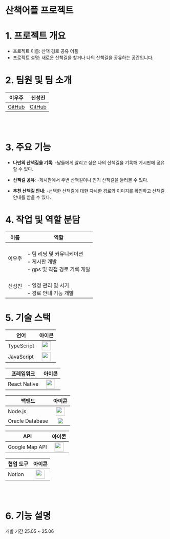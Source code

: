 # 산책어플 프로젝트

# 1. 프로젝트 개요
- 프로젝트 이름: 산책 경로 공유 어플
- 프로젝트 설명: 새로운 산책길을 찾거나 나의 산책길을 공유하는 공간입니다.


# 2. 팀원 및 팀 소개
| 이우주 | 신성진 |
|:------:|:------:| 
| [GitHub](https://github.com/) | [GitHub](https://github.com/) | 

<br/>
<br/>

# 3. 주요 기능

- **나만의 산책길을 기록**:
  -남들에게 알리고 싶은 나의 산책길을 기록해 게시판에 공유할 수 있다.

- **산책길  공유**:
  -게시판에서 주변 산책길이나 인기 산책길을 둘러볼 수 있다.

- **추천 산책길 안내**:
  -선택한 산책길에 대한 자세한 경로와 이미지를 확인하고 산책길 안내를 받을 수 있다.


# 4. 작업 및 역할 분담

| 이름   | 역할 |
|--------|------|
| 이우주 | <br>- 팀 리딩 및 커뮤니케이션<br>- 게시판 개발<br>- gps 및 직접 경로 기록 개발<br> |
| 신성진 | <br>- 일정 관리 및 서기<br>- 경로 안내 기능 개발<br> |

# 5. 기술 스택

| 언어        | 아이콘 |
|-------------|:------:|
| TypeScript  | <img src="https://img.shields.io/badge/typescript-3178C6?style=for-the-badge&logo=typescript&logoColor=white" height="28"> |
| JavaScript  | <img src="https://img.shields.io/badge/javascript-F7DF1E?style=for-the-badge&logo=javascript&logoColor=black" height="28"> |

| 프레임워크    | 아이콘 |
|--------------|:------:|
| React Native | <img src="https://img.shields.io/badge/react%20native-20232A?style=for-the-badge&logo=react&logoColor=61DAFB" height="28"> |

| 백엔드         | 아이콘 |
|----------------|:------:|
| Node.js        | <img src="https://img.shields.io/badge/node.js-339933?style=for-the-badge&logo=nodedotjs&logoColor=white" height="28"> |
| Oracle Database | <img src="https://img.shields.io/badge/oracle-F80000?style=for-the-badge&logo=oracle&logoColor=white"> |

| API           | 아이콘 |
|---------------|:------:|
| Google Map API | <img src="https://img.shields.io/badge/google%20maps-4285F4?style=for-the-badge&logo=google-maps&logoColor=white" height="28"> |

| 협업 도구 | 아이콘 |
|-----------|:------:|
| Notion    | <img src="https://img.shields.io/badge/Notion-000000?style=for-the-badge&logo=notion&logoColor=white" height="28"> |

<br/>
<br/>

# 6. 기능 설명


개발 기간 25.05 ~ 25.06

